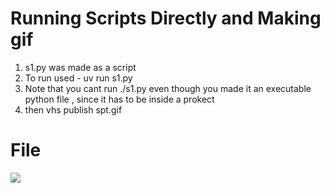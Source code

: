 # Running Scripts Directly and Making gif

1. s1.py was made as a script 
2. To run used - uv run s1.py
3. Note that you cant run ./s1.py even though you made it an executable python file , since it has to be inside a prokect 
4. then vhs publish spt.gif 

# File

![](https://vhs.charm.sh/vhs-6Fvf6SFPtPCcFTMeqi1q1C.gif)